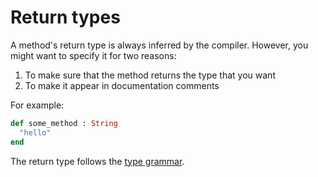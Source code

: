 # Return types

A method's return type is always inferred by the compiler. However, you might want to specify it for two reasons:

1. To make sure that the method returns the type that you want
2. To make it appear in documentation comments

For example:

```ruby
def some_method : String
  "hello"
end
```

The return type follows the [type grammar](type_grammar.html).
